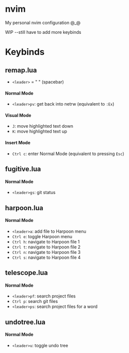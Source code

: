 # nvim
My personal nvim configuration @_@

WIP --still have to add more keybinds

# Keybinds

## remap.lua
- `<leader>` = " " (spacebar)
#### Normal Mode
- `<leader>pv`: get back into netrw (equivalent to `:Ex`)


#### Visual Mode
- `J`: move highlighted text down
- `K`: move highlighted text up

#### Insert Mode
- `Ctrl c`: enter Normal Mode (equivalent to pressing `Esc`)

## fugitive.lua
#### Normal Mode
- `<leader>gs`: git status


## harpoon.lua
#### Normal Mode
- `<leader>a`: add file to Harpoon menu
- `Ctrl e`: toggle Harpoon menu
- `Ctrl h`: navigate to Harpoon file 1
- `Ctrl t`: navigate to Harpoon file 2
- `Ctrl n`: navigate to Harpoon file 3
- `Ctrl s`: navigate to Harpoon file 4


## telescope.lua
#### Normal Mode
- `<leader>pf`: search project files
- `Ctrl p`: search git files
- `<leader>ps`: search project files for a word


## undotree.lua
#### Normal Mode
- `<leader>u`: toggle undo tree
